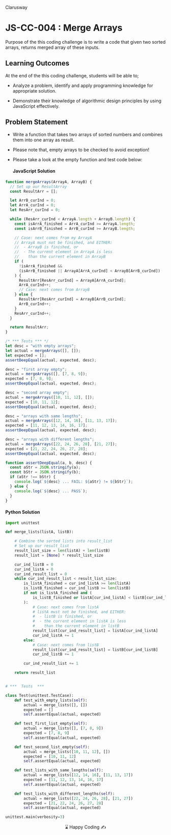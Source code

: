 <p>Clarusway<img align="right"
  src="https://secure.meetupstatic.com/photos/event/3/1/b/9/600_488352729.jpeg"  width="15px"></p>

# JS-CC-004 : Merge Arrays

Purpose of the this coding challenge is to write a code that given two sorted arrays, returns merged array of these inputs.

## Learning Outcomes

At the end of the this coding challenge, students will be able to;

- Analyze a problem, identify and apply programming knowledge for appropriate solution.

- Demonstrate their knowledge of algorithmic design principles by using JavaScript effectively.

## Problem Statement

- Write a function that takes two arrays of sorted numbers and combines them into one array as result.

- Please note that, empty arrays to be checked to avoid exception!

- Please take a look at the empty function and test code below:

  #### JavaScript Solution

```javascript
function mergeArrays(ArrayA, ArrayB) {
  // Set up our ResultArray
  const ResultArr = [];

  let ArrB_curInd = 0;
  let ArrA_curInd = 0;
  let ResArr_curInd = 0;

  while (ResArr_curInd < ArrayA.length + ArrayB.length) {
    const isArrA_finished = ArrA_curInd >= ArrayA.length;
    const isArrB_finished = ArrB_curInd >= ArrayB.length;

    // Case: next comes from my ArrayA
    // ArrayA must not be finished, and EITHER:
    //  - ArrayB is finished, or
    //  - The current element in ArrayA is less
    //    than the current element in ArrayB
    if (
      !isArrA_finished &&
      (isArrB_finished || ArrayA[ArrA_curInd] < ArrayB[ArrB_curInd])
    ) {
      ResultArr[ResArr_curInd] = ArrayA[ArrA_curInd];
      ArrA_curInd++;
      // Case: next comes from ArrayB
    } else {
      ResultArr[ResArr_curInd] = ArrayB[ArrB_curInd];
      ArrB_curInd++;
    }
    ResArr_curInd++;
  }

  return ResultArr;
}

/* *** Tests *** */
let desc = "with empty arrays";
let actual = mergeArrays([], []);
let expected = [];
assertDeepEqual(actual, expected, desc);

desc = "first array empty";
actual = mergeArrays([], [7, 8, 9]);
expected = [7, 8, 9];
assertDeepEqual(actual, expected, desc);

desc = "second array empty";
actual = mergeArrays([10, 11, 12], []);
expected = [10, 11, 12];
assertDeepEqual(actual, expected, desc);

desc = "arrays with same lengths";
actual = mergeArrays([12, 14, 16], [11, 13, 17]);
expected = [11, 12, 13, 14, 16, 17];
assertDeepEqual(actual, expected, desc);

desc = "arrays with different lengths";
actual = mergeArrays([22, 24, 26, 28], [21, 27]);
expected = [21, 22, 24, 26, 27, 28];
assertDeepEqual(actual, expected, desc);

function assertDeepEqual(a, b, desc) {
  const aStr = JSON.stringify(a);
  const bStr = JSON.stringify(b);
  if (aStr !== bStr) {
    console.log(`${desc} ... FAIL: ${aStr} != ${bStr}`);
  } else {
    console.log(`${desc} ... PASS`);
  }
}
```

#### Python Solution

```python
import unittest

def merge_lists(listA, listB):

    # Combine the sorted lists into result_list
    # Set up our result_list
    result_list_size = len(listA) + len(listB)
    result_list = [None] * result_list_size

    cur_ind_listB = 0
    cur_ind_listA = 0
    cur_ind_result_list = 0
    while cur_ind_result_list < result_list_size:
        is_listA_finished = cur_ind_listA >= len(listA)
        is_listB_finished = cur_ind_listB >= len(listB)
        if not is_listA_finished and (
            is_listB_finished or listA[cur_ind_listA] < listB[cur_ind_listB]
        ):
            # Case: next comes from listA
            # listA must not be finished, and EITHER:
            #  - listB is finished, or
            #  - the current element in listA is less
            #    than the current element in listB
            result_list[cur_ind_result_list] = listA[cur_ind_listA]
            cur_ind_listA += 1
        else:
            # Case: next comes from listB
            result_list[cur_ind_result_list] = listB[cur_ind_listB]
            cur_ind_listB += 1

        cur_ind_result_list += 1

    return result_list


# ***  Tests  ***

class Test(unittest.TestCase):
    def test_with_empty_lists(self):
        actual = merge_lists([], [])
        expected = []
        self.assertEqual(actual, expected)

    def test_first_list_empty(self):
        actual = merge_lists([], [7, 8, 9])
        expected = [7, 8, 9]
        self.assertEqual(actual, expected)

    def test_second_list_empty(self):
        actual = merge_lists([10, 11, 12], [])
        expected = [10, 11, 12]
        self.assertEqual(actual, expected)

    def test_lists_with_same_lengths(self):
        actual = merge_lists([12, 14, 16], [11, 13, 17])
        expected = [11, 12, 13, 14, 16, 17]
        self.assertEqual(actual, expected)

    def test_lists_with_different_lengths(self):
        actual = merge_lists([22, 24, 26, 28], [21, 27])
        expected = [21, 22, 24, 26, 27, 28]
        self.assertEqual(actual, expected)

unittest.main(verbosity=3)
```

<center> ⌛ Happy Coding  ✍ </center>
